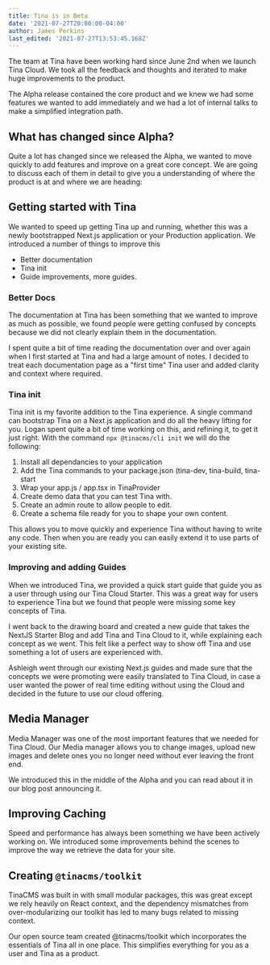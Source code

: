 ```yaml
---
title: Tina is in Beta
date: '2021-07-27T20:00:00-04:00'
author: James Perkins
last_edited: '2021-07-27T13:53:45.168Z'
---
```

The team at Tina have been working hard since June 2nd when we launch Tina Cloud. We took all the feedback and thoughts and iterated to make huge improvements to the product.

The Alpha release contained the core product and we knew we had some features we wanted to add immediately and we had a lot of internal talks to make a simplified integration path.

## What has changed since Alpha?

Quite a lot has changed since we released the Alpha, we wanted to move quickly to add features and improve on a great core concept.  We are going to discuss each of them in detail to give you a understanding of where the product is at and where we are heading:

## Getting started with Tina

We wanted to speed up getting Tina up and running, whether this was a newly bootstrapped Next.js application or your Production application. We introduced a number of things to improve this

* Better documentation
* Tina init
* Guide improvements, more guides.

### Better Docs

The documentation at Tina has been something that we wanted to improve as much as possible, we found people were getting confused by concepts because we did not clearly explain them in the documentation.

I spent quite a bit of time reading the documentation over and over again when I first started at Tina and had a large amount of notes. I decided to treat each documentation page as a "first time" Tina user and added clarity and context where required.

### Tina init

Tina init is my favorite addition to the Tina experience. A single command can bootstrap Tina on a Next.js application and do all the heavy lifting for you. Logan spent quite a bit of time working on this, and refining it, to get it just right.  With the command `npx @tinacms/cli init` we will do the following:

1. Install all dependancies to your application
2. Add the Tina commands to your package.json (tina-dev, tina-build, tina-start
3. Wrap your app.js / app.tsx in TinaProvider
4. Create demo data that you can test Tina with.
5. Create an admin route to allow people to edit.
6. Create a schema file ready for you to shape your own content.

This allows you to move quickly and experience Tina without having to write any code. Then when you are ready you can easily extend it to use parts of your existing site.

### Improving and adding Guides

When we introduced Tina, we provided a quick start guide that guide you as a user through using our Tina Cloud Starter. This was a great way for users to experience Tina but we found that people were missing some key concepts of Tina.

I went back to the drawing board and created a new guide that takes the NextJS Starter Blog and add Tina and Tina Cloud to it, while explaining each concept as we went. This felt like a perfect way to show off Tina and use something a lot of users are experienced with.

Ashleigh went through our existing Next.js guides and made sure that the concepts we were promoting were easily translated to Tina Cloud, in case a user wanted the power of real time editing without using the Cloud and decided in the future to use our cloud offering.

## Media Manager

Media Manager was one of the most important features that we needed for Tina Cloud. Our Media manager allows you to change images, upload new images and delete ones you no longer need without ever leaving the front end.

We introduced this in the middle of the Alpha and you can read about it in our blog post announcing it.

## Improving Caching

Speed and performance has always been something we have been actively working on. We introduced some improvements behind the scenes to improve the way we retrieve the data for your site.

## Creating `@tinacms/toolkit`

TinaCMS was built in with small modular packages, this was great except we rely heavily on React context, and the dependency mismatches from over-modularizing our toolkit has led to many bugs related to missing context.

Our open source team created @tinacms/toolkit which incorporates the essentials of Tina all in one place. This simplifies everything for you as a user and Tina as a product.